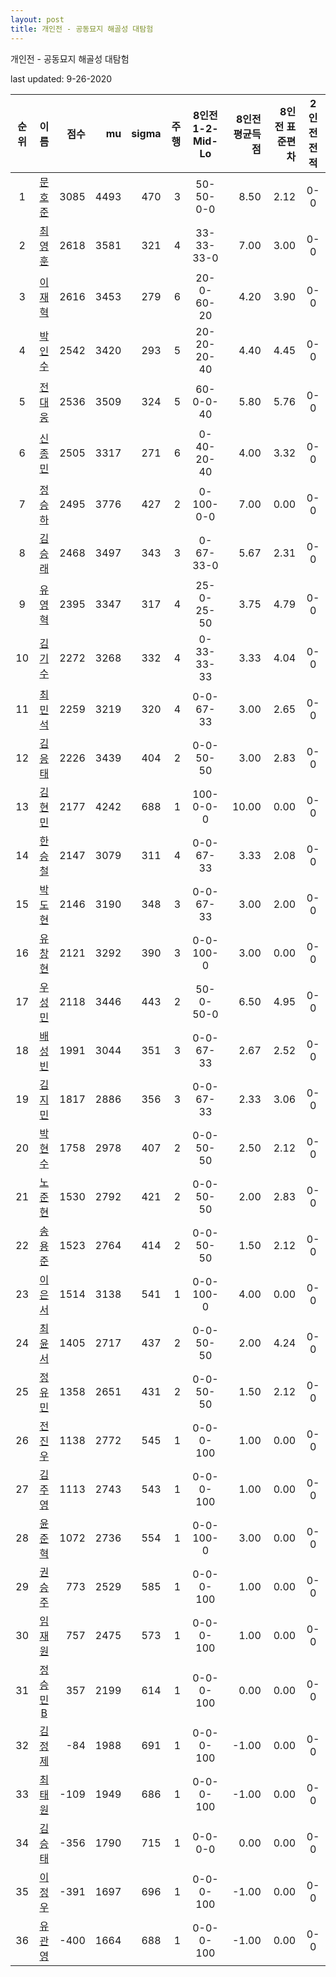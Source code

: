 ```yaml
---
layout: post
title: 개인전 - 공동묘지 해골성 대탐험
---
```



개인전 - 공동묘지 해골성 대탐험


last updated: 9-26-2020

| 순위 | 이름 | 점수 | mu | sigma | 주행 | 8인전 1-2-Mid-Lo | 8인전 평균득점 | 8인전 표준편차 | 2인전 전적 |
|:---:|:---:|---:|---:|---:|---:|:---:|---:|---:|:---:|
| 1 | [문호준](../munhojun) | 3085 | 4493 | 470 | 3 | 50-50-0-0 | 8.50 | 2.12 | 0-0 |
| 2 | [최영훈](../choiyeonghun) | 2618 | 3581 | 321 | 4 | 33-33-33-0 | 7.00 | 3.00 | 0-0 |
| 3 | [이재혁](../ijaehyeok) | 2616 | 3453 | 279 | 6 | 20-0-60-20 | 4.20 | 3.90 | 0-0 |
| 4 | [박인수](../bakinsu) | 2542 | 3420 | 293 | 5 | 20-20-20-40 | 4.40 | 4.45 | 0-0 |
| 5 | [전대웅](../jeondaewoong) | 2536 | 3509 | 324 | 5 | 60-0-0-40 | 5.80 | 5.76 | 0-0 |
| 6 | [신종민](../shinjongmin) | 2505 | 3317 | 271 | 6 | 0-40-20-40 | 4.00 | 3.32 | 0-0 |
| 7 | [정승하](../jeongseungha) | 2495 | 3776 | 427 | 2 | 0-100-0-0 | 7.00 | 0.00 | 0-0 |
| 8 | [김승래](../gimseungrae) | 2468 | 3497 | 343 | 3 | 0-67-33-0 | 5.67 | 2.31 | 0-0 |
| 9 | [유영혁](../yuyeonghyeok) | 2395 | 3347 | 317 | 4 | 25-0-25-50 | 3.75 | 4.79 | 0-0 |
| 10 | [김기수](../gimgisu) | 2272 | 3268 | 332 | 4 | 0-33-33-33 | 3.33 | 4.04 | 0-0 |
| 11 | [최민석](../choiminseok) | 2259 | 3219 | 320 | 4 | 0-0-67-33 | 3.00 | 2.65 | 0-0 |
| 12 | [김응태](../gimeungtae) | 2226 | 3439 | 404 | 2 | 0-0-50-50 | 3.00 | 2.83 | 0-0 |
| 13 | [김현민](../gimhyunmin) | 2177 | 4242 | 688 | 1 | 100-0-0-0 | 10.00 | 0.00 | 0-0 |
| 14 | [한승철](../hanseungcheol) | 2147 | 3079 | 311 | 4 | 0-0-67-33 | 3.33 | 2.08 | 0-0 |
| 15 | [박도현](../bakdohyeon) | 2146 | 3190 | 348 | 3 | 0-0-67-33 | 3.00 | 2.00 | 0-0 |
| 16 | [유창현](../yuchanghyeon) | 2121 | 3292 | 390 | 3 | 0-0-100-0 | 3.00 | 0.00 | 0-0 |
| 17 | [우성민](../useongmin) | 2118 | 3446 | 443 | 2 | 50-0-50-0 | 6.50 | 4.95 | 0-0 |
| 18 | [배성빈](../baeseongbin) | 1991 | 3044 | 351 | 3 | 0-0-67-33 | 2.67 | 2.52 | 0-0 |
| 19 | [김지민](../gimjimin) | 1817 | 2886 | 356 | 3 | 0-0-67-33 | 2.33 | 3.06 | 0-0 |
| 20 | [박현수](../bakhyeonsu) | 1758 | 2978 | 407 | 2 | 0-0-50-50 | 2.50 | 2.12 | 0-0 |
| 21 | [노준현](../nojunhyeon) | 1530 | 2792 | 421 | 2 | 0-0-50-50 | 2.00 | 2.83 | 0-0 |
| 22 | [송용준](../songyongjun) | 1523 | 2764 | 414 | 2 | 0-0-50-50 | 1.50 | 2.12 | 0-0 |
| 23 | [이은서](../ieunseo) | 1514 | 3138 | 541 | 1 | 0-0-100-0 | 4.00 | 0.00 | 0-0 |
| 24 | [최윤서](../choiyunseo) | 1405 | 2717 | 437 | 2 | 0-0-50-50 | 2.00 | 4.24 | 0-0 |
| 25 | [정유민](../jeongyumin) | 1358 | 2651 | 431 | 2 | 0-0-50-50 | 1.50 | 2.12 | 0-0 |
| 26 | [전진우](../jeonjinwoo) | 1138 | 2772 | 545 | 1 | 0-0-0-100 | 1.00 | 0.00 | 0-0 |
| 27 | [김주영](../gimjuyeong) | 1113 | 2743 | 543 | 1 | 0-0-0-100 | 1.00 | 0.00 | 0-0 |
| 28 | [윤준혁](../yunjunhyeok) | 1072 | 2736 | 554 | 1 | 0-0-100-0 | 3.00 | 0.00 | 0-0 |
| 29 | [권승주](../glamint) | 773 | 2529 | 585 | 1 | 0-0-0-100 | 1.00 | 0.00 | 0-0 |
| 30 | [임재원](../imjaewon) | 757 | 2475 | 573 | 1 | 0-0-0-100 | 1.00 | 0.00 | 0-0 |
| 31 | [정승민B](../jeongseungminb) | 357 | 2199 | 614 | 1 | 0-0-0-100 | 0.00 | 0.00 | 0-0 |
| 32 | [김정제](../gimjeongje) | -84 | 1988 | 691 | 1 | 0-0-0-100 | -1.00 | 0.00 | 0-0 |
| 33 | [최태원](../choitaiwon) | -109 | 1949 | 686 | 1 | 0-0-0-100 | -1.00 | 0.00 | 0-0 |
| 34 | [김승태](../gimseungtae) | -356 | 1790 | 715 | 1 | 0-0-0-0 | 0.00 | 0.00 | 0-0 |
| 35 | [이정우](../ijeongu) | -391 | 1697 | 696 | 1 | 0-0-0-100 | -1.00 | 0.00 | 0-0 |
| 36 | [유관영](../yugwanyeong) | -400 | 1664 | 688 | 1 | 0-0-0-100 | -1.00 | 0.00 | 0-0 |
